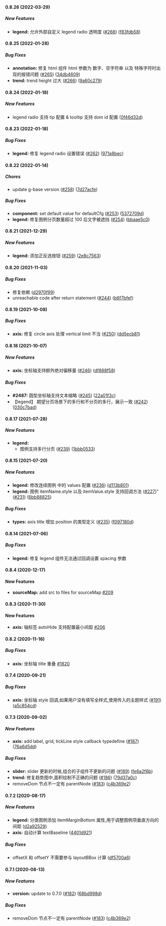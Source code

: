 #### 0.8.26 (2022-03-29)

##### New Features

- **legend:** 允许外部自定义 legend radio 透明度 ([#268](https://github.com/antvis/component/pull/268)) ([f83fdb58](https://github.com/antvis/component/commit/f83fdb5875757642ba613cf40f32c2c464d2633e))

#### 0.8.25 (2022-01-28)

##### Bug Fixes

- **annotation:** 修复 html 组件 html 参数为 数字、空字符串 以及 特殊字符时出现的报错问题 ([#265](https://github.com/antvis/component/pull/265)) ([34db4609](https://github.com/antvis/component/commit/34db46094c1b3211e6e27e9600cf416acf734444))
- **trend:** trend height 过大 ([#266](https://github.com/antvis/component/pull/266)) ([9a60c279](https://github.com/antvis/component/commit/9a60c279c5d8cb61ef1f230121003de598e38011))

#### 0.8.24 (2022-01-18)

##### New Features

- legend radio 支持 tip 配置 & tooltip 支持 dom id 配置 ([0f46d32d](https://github.com/antvis/component/commit/0f46d32dc7f6264bdf0266f7e6ab4141a99c5bdf))

#### 0.8.23 (2022-01-18)

##### Bug Fixes

- **legend:** 修复 legend radio 设置错误 ([#262](https://github.com/antvis/component/pull/262)) ([971a8bec](https://github.com/antvis/component/commit/971a8becbc699a33472725508b74abb2324b4874))

#### 0.8.22 (2022-01-14)

##### Chores

- update g-base version ([#258](https://github.com/antvis/component/pull/258)) ([7d27acfe](https://github.com/antvis/component/commit/7d27acfe0e3a0d4fd0b19f9b018fd86c600bc6d2))

##### Bug Fixes

- **component:** set default value for defaultCfg ([#253](https://github.com/antvis/component/pull/253)) ([5372709d](https://github.com/antvis/component/commit/5372709daf740b17d711654a027e5d0dceeaf1c0))
- **legend:** 修复图例分页数量超过 100 后文字被遮挡 ([#254](https://github.com/antvis/component/pull/254)) ([bbaae5c0](https://github.com/antvis/component/commit/bbaae5c0f050171ceab358025da3453a546de93e))

#### 0.8.21 (2021-12-29)

##### New Features

- **legend:** 添加正反选按钮 ([#259](https://github.com/antvis/component/pull/259)) ([2e8c7563](https://github.com/antvis/component/commit/2e8c7563b5b3e7360613d15c064a0387a23f6ccf))

#### 0.8.20 (2021-11-03)

##### Bug Fixes

- 修复依赖 ([d2970f99](https://github.com/antvis/component/commit/d2970f991f18bca0db6ae7dd54903fd87e2b2809))
- unreachable code after return statement ([#244](https://github.com/antvis/component/pull/244)) ([b6f7bfef](https://github.com/antvis/component/commit/b6f7bfef3ffeb02dfd93f4926307bd0474ea738f))

#### 0.8.19 (2021-10-08)

##### Bug Fixes

- **axis:** 修复 circle axis 处理 vertical limit 不当 ([#250](https://github.com/antvis/component/pull/250)) ([dd5ecb81](https://github.com/antvis/component/commit/dd5ecb815cef72010b2cba2da6bab2ab58ed1bc8))

#### 0.8.18 (2021-10-07)

##### New Features

- **axis:** 坐标轴支持额外绝对偏移量 ([#246](https://github.com/antvis/component/pull/246)) ([df888f58](https://github.com/antvis/component/commit/df888f58e144da765f67121b565953c89ad0502b))

##### Bug Fixes

- **#2487:** 圆型坐标轴支持文本缩略 ([#245](https://github.com/antvis/component/pull/245)) ([22a01f3c](https://github.com/antvis/component/commit/22a01f3c67fe51dd457b033ff243f0ab9db13aa6))
- 【legend】 期望分页场景下的多行和不分页的多行，展示一致 ([#242](https://github.com/antvis/component/pull/242)) ([030c7bad](https://github.com/antvis/component/commit/030c7bade1998dab5495701d4465f79ea981836a))

#### 0.8.17 (2021-07-28)

##### New Features

- **legend:**
  - 图例支持多行分页 ([#239](https://github.com/antvis/component/pull/239)) ([1bbb0533](https://github.com/antvis/component/commit/1bbb0533dcd8a7ac3741320d33c6f3e3f1296002))

#### 0.8.15 (2021-07-20)

##### New Features

- **legend:** 修改连续图例 中的 values 配置 ([#236](https://github.com/antvis/component/pull/236)) ([d113b801](https://github.com/antvis/component/commit/d113b8019ad5ef02d366be58bf80fde0971de795))
- **legend:** 图例 itemName.style 以及 itemValue.style 支持回调方法 ([#227](https://github.com/antvis/component/pull/227))" ([#231](https://github.com/antvis/component/pull/231)) ([6bb88825](https://github.com/antvis/component/commit/6bb88825c5415933ce0901012f817163fb2b771b))

##### Bug Fixes

- **types:** axis title 增加 position 的类型定义 ([#235](https://github.com/antvis/component/pull/235)) ([f097180d](https://github.com/antvis/component/commit/f097180d0d856202d845f0e18c88f5f95fc47bb4))

#### 0.8.14 (2021-07-06)

##### Bug Fixes

- **legend:** 修复 legend 组件无法通过回调设置 spacing 参数

#### 0.8.4 (2020-12-17)

#### New Features

- **sourceMap:** add src to files for sourceMap [#209](https://github.com/antvis/component/pull/209)

#### 0.8.3 (2020-11-30)

#### New Features

- **axis:** 轴标签 autoHide 支持配置最小间距 [#206](https://github.com/antvis/component/pull/206)

#### 0.8.2 (2020-11-16)

##### Bug Fixes

- **axis:** 坐标轴 title 重叠 [#1820](https://github.com/antvis/G2Plot/issues/1820)

#### 0.7.4 (2020-09-21)

##### Bug Fixes

- **axis:** 坐标轴 style 回调,如果用户没有填写全样式,使用传入的主题样式 ([#191](https://github.com/antvis/component/pull/191)) ([a5c854cd](https://github.com/antvis/component/commit/a5c854cd0c6e56b56e90bfeb96a95958e1ae12b3))

#### 0.7.3 (2020-09-02)

##### New Features

- **axis:** add label, grid, tickLine style callback typedefine ([#187](https://github.com/antvis/component/pull/187)) ([76a6d5dd](https://github.com/antvis/component/commit/76a6d5ddbf5b4499dee0564ad87cd95bdcd53fa9))

##### Bug Fixes

- **slider:** slider 更新的时候,组合的子组件不更新的问题 ([#189](https://github.com/antvis/component/pull/189)) ([fe6a2f6b](https://github.com/antvis/component/commit/fe6a2f6bfd44a4b2a5949d52408a7ea3505b309d))
- **trend:** 修复趋势图中,面积绘制不正确的问题 ([#186](https://github.com/antvis/component/pull/186)) ([79d37a0c](https://github.com/antvis/component/commit/79d37a0cb5b1df8e7bfa2a05e9ed905d8ea5b915))
- removeDom 节点不一定有 parentNode ([#183](https://github.com/antvis/component/pull/183)) ([c4b369e2](https://github.com/antvis/component/commit/c4b369e20b090c8e0f354ec6085a05370217d1d9))

#### 0.7.2 (2020-08-17)

##### New Features

- **legend:** 分类图例添加 itemMarginBottom 属性,用于调整图例项垂直方向的间距 ([d2a92529](https://github.com/antvis/component/commit/d2a92529d5cfc2a80172b91b6b7fc6fbd563b995))
- **axis:** 自动计算 textBaseline ([4401d921](https://github.com/antvis/component/commit/4401d9210004f2b400e0659aaacd05bd1474709e))

##### Bug Fixes

- offsetX 和 offsetY 不需要参与 layoutBBox 计算 ([df5700a6](https://github.com/antvis/component/commit/df5700a6a864de669da007a39e41adbe42c24aac))

#### 0.7.1 (2020-08-13)

##### New Features

- **version:** update to 0.7.0 ([#182](https://github.com/antvis/component/pull/182)) ([68bd998d](https://github.com/antvis/component/commit/68bd998dad06ef2915c6400d13b2e6e691a1bc5a))

##### Bug Fixes

- removeDom 节点不一定有 parentNode ([#183](https://github.com/antvis/component/pull/183)) ([c4b369e2](https://github.com/antvis/component/commit/c4b369e20b090c8e0f354ec6085a05370217d1d9))
